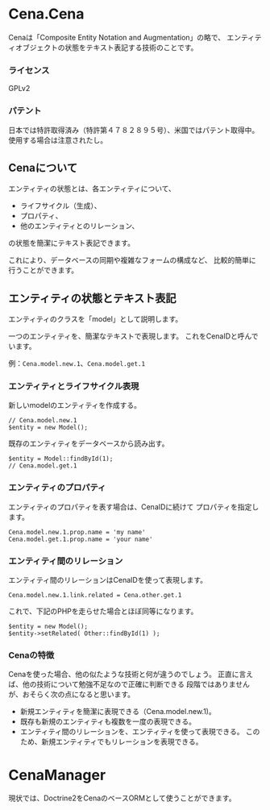 Cena.Cena
=========

Cenaは「Composite Entity Notation and Augmentation」の略で、
エンティティオブジェクトの状態をテキスト表記する技術のことです。

### ライセンス

GPLv2

### パテント

日本では特許取得済み（特許第４７８２８９５号）、米国ではパテント取得中。
使用する場合は注意されたし。

Cenaについて
------------

エンティティの状態とは、各エンティティについて、

*   ライフサイクル（生成）、
*   プロパティ、
*   他のエンティティとのリレーション、

の状態を簡潔にテキスト表記できます。

これにより、データベースの同期や複雑なフォームの構成など、
比較的簡単に行うことができます。

エンティティの状態とテキスト表記
----------------------------

エンティティのクラスを「model」として説明します。

一つのエンティティを、簡潔なテキストで表現します。
これをCenaIDと呼んでいます。

例：```Cena.model.new.1```、```Cena.model.get.1```


### エンティティとライフサイクル表現

新しいmodelのエンティティを作成する。

```
// Cena.model.new.1
$entity = new Model();
```

既存のエンティティをデータベースから読み出す。

```
$entity = Model::findById(1);
// Cena.model.get.1
```

### エンティティのプロパティ

エンティティのプロパティを表す場合は、CenaIDに続けて
プロパティを指定します。

```
Cena.model.new.1.prop.name = 'my name'
Cena.model.get.1.prop.name = 'your name'
```


### エンティティ間のリレーション

エンティティ間のリレーションはCenaIDを使って表現します。

```
Cena.model.new.1.link.related = Cena.other.get.1
```

これで、下記のPHPを走らせた場合とほぼ同等になります。

``` 
$entity = new Model();
$entity->setRelated( Other::findById(1) );
```

### Cenaの特徴

Cenaを使った場合、他の似たような技術と何が違うのでしょう。
正直に言えば、他の技術について勉強不足なので正確に判断できる
段階ではありませんが、おそらく次の点になると思います。

*   新規エンティティを簡潔に表現できる（Cena.model.new.1)。
*   既存も新規のエンティティも複数を一度の表現できる。
*   エンティティ間のリレーションを、エンティティを使って表現できる。
    このため、新規エンティティでもリレーションを表現できる。

CenaManager
===========

現状では、Doctrine2をCenaのベースORMとして使うことができます。

